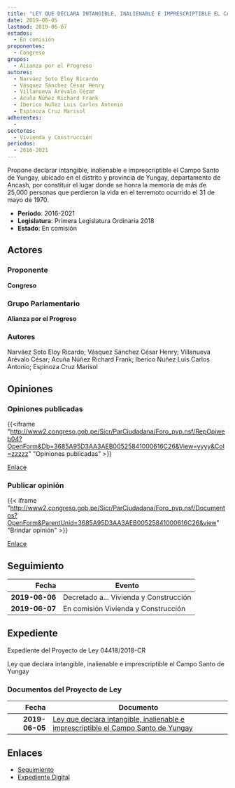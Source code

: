 ```yaml
---
title: "LEY QUE DECLARA INTANGIBLE, INALIENABLE E IMPRESCRIPTIBLE EL CAMPO SANTO DE YUNGAY"
date: 2019-06-05
lastmod: 2019-06-07
estados: 
  - En comisión
proponentes: 
  - Congreso
grupos: 
  - Alianza por el Progreso
autores: 
  - Narváez Soto Eloy Ricardo
  - Vásquez Sánchez César Henry
  - Villanueva Arévalo César
  - Acuña Núñez Richard Frank
  - Iberico Nuñez Luis Carlos Antonio
  - Espinoza Cruz Marisol
adherentes: 
  - 
sectores: 
  - Vivienda y Construcción
periodos: 
  - 2016-2021
---
```


Propone declarar intangible, inalienable e imprescriptible el Campo Santo de Yungay, ubicado en el distrito y provincia de Yungay, departamento de Ancash, por constituir el lugar donde se honra la memoria de más de 25,000 personas que perdieron la vida en el terremoto ocurrido el 31 de mayo de 1970.

- **Periodo**: 2016-2021
- **Legislatura**: Primera Legislatura Ordinaria 2018
- **Estado**: En comisión

## Actores

### Proponente

**Congreso**

### Grupo Parlamentario

**Alianza por el Progreso**

### Autores

Narváez Soto Eloy Ricardo; Vásquez Sánchez César Henry; Villanueva Arévalo César; Acuña Núñez Richard Frank; Iberico Nuñez Luis Carlos Antonio; Espinoza Cruz Marisol


## Opiniones

### Opiniones publicadas

{{<iframe "http://www2.congreso.gob.pe/Sicr/ParCiudadana/Foro_pvp.nsf/RepOpiweb04?OpenForm&Db=3685A95D3AA3AEB00525841000616C26&View=yyyy&Col=zzzzz" "Opiniones publicadas" >}}

[Enlace](http://www2.congreso.gob.pe/Sicr/ParCiudadana/Foro_pvp.nsf/RepOpiweb04?OpenForm&Db=3685A95D3AA3AEB00525841000616C26&View=yyyy&Col=zzzzz)
### Publicar opinión

{{< iframe "http://www2.congreso.gob.pe/Sicr/ParCiudadana/Foro_pvp.nsf/Documentos?OpenForm&ParentUnid=3685A95D3AA3AEB00525841000616C26&view" "Brindar opinión" >}}

[Enlace](http://www2.congreso.gob.pe/Sicr/ParCiudadana/Foro_pvp.nsf/Documentos?OpenForm&ParentUnid=3685A95D3AA3AEB00525841000616C26&view)

## Seguimiento

| Fecha | Evento |
|------:|--------|
| **2019-06-06** | Decretado a... Vivienda y Construcción|
| **2019-06-07** | En comisión Vivienda y Construcción|


## Expediente

Expediente del Proyecto de Ley 04418/2018-CR

Ley que declara intangible, inalienable e imprescriptible el Campo Santo de Yungay


### Documentos del Proyecto de Ley

| Fecha | Documento |
|------:|--------|
| **2019-06-05** | [Ley que declara intangible, inalienable e imprescriptible el Campo Santo de Yungay](http://www.leyes.congreso.gob.pe/Documentos/2016_2021/Proyectos_de_Ley_y_de_Resoluciones_Legislativas/PL0441820190605.pdf) |

## Enlaces 

- [Seguimiento](http://www2.congreso.gob.pehttp://www2.congreso.gob.pe/Sicr/TraDocEstProc/CLProLey2016.nsf/f7fff46988ca05b1052578e100829cc7/2b2de781953bae6e05258410006b4910?OpenDocument)
- [Expediente Digital](http://www2.congreso.gob.pehttp://www2.congreso.gob.pe/Sicr/TraDocEstProc/CLProLey2016.nsf/f7fff46988ca05b1052578e100829cc7/2b2de781953bae6e05258410006b4910?OpenDocument&Click=05257FB7005EB655.eb71d0cf91d8294e05256cdf006b5706/$Body/0.1C6C)
